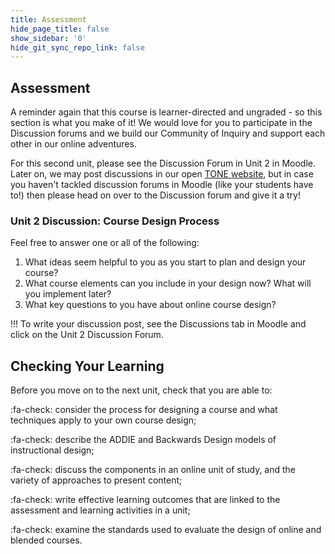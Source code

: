 ```yaml
---
title: Assessment
hide_page_title: false
show_sidebar: '0'
hide_git_sync_repo_link: false
---
```

## Assessment

A reminder again that this course is learner-directed and ungraded - so this section is what you make of it!
We would love for you to participate in the Discussion forums and we build our Community of Inquiry and support each other in our online adventures.

For this second unit, please see the Discussion Forum in Unit 2 in Moodle.  Later on, we may post discussions in our open [TONE website](http://multi-access.twu.ca/tone/april-2020/overview), but in case you haven't tackled discussion forums in Moodle (like your students have to!) then please head on over to the Discussion forum and give it a try!


### Unit 2 Discussion: Course Design Process
Feel free to answer one or all of the following:
1. What ideas seem helpful to you as you start to plan and design your course?
2. What course elements can you include in your design now?  What will you implement later?
3. What key questions to you have about online course design?

!!! To write your discussion post, see the Discussions tab in Moodle and click on the Unit 2 Discussion Forum.

## Checking Your Learning

Before you move on to the next unit, check that you are able to:  

:fa-check: consider the process for designing a course and what techniques apply to your own course design;

:fa-check: describe the ADDIE and Backwards Design models of instructional design;

:fa-check: discuss the components in an online unit of study, and the variety of approaches to present content;

:fa-check: write effective learning outcomes that are linked to the assessment and learning activities in a unit;

:fa-check: examine the standards used to evaluate the design of online and blended courses.
